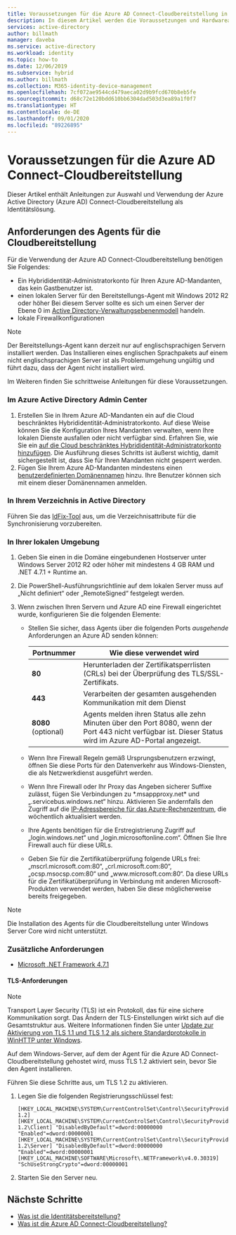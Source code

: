 ```yaml
---
title: Voraussetzungen für die Azure AD Connect-Cloudbereitstellung in Azure AD
description: In diesem Artikel werden die Voraussetzungen und Hardwareanforderungen beschrieben, die für die Cloudbereitstellung erforderlich sind.
services: active-directory
author: billmath
manager: daveba
ms.service: active-directory
ms.workload: identity
ms.topic: how-to
ms.date: 12/06/2019
ms.subservice: hybrid
ms.author: billmath
ms.collection: M365-identity-device-management
ms.openlocfilehash: 7cf072ae9544cd479aeca02d9b9fcd670b8eb5fe
ms.sourcegitcommit: d68c72e120bdd610bb6304dad503d3ea89a1f0f7
ms.translationtype: HT
ms.contentlocale: de-DE
ms.lasthandoff: 09/01/2020
ms.locfileid: "89226895"
---
```

# <a name="prerequisites-for-azure-ad-connect-cloud-provisioning"></a>Voraussetzungen für die Azure AD Connect-Cloudbereitstellung
Dieser Artikel enthält Anleitungen zur Auswahl und Verwendung der Azure Active Directory (Azure AD) Connect-Cloudbereitstellung als Identitätslösung.



## <a name="cloud-provisioning-agent-requirements"></a>Anforderungen des Agents für die Cloudbereitstellung
Für die Verwendung der Azure AD Connect-Cloudbereitstellung benötigen Sie Folgendes:
    
- Ein Hybrididentität-Administratorkonto für Ihren Azure AD-Mandanten, das kein Gastbenutzer ist.
- einen lokalen Server für den Bereitstellungs-Agent mit Windows 2012 R2 oder höher  Bei diesem Server sollte es sich um einen Server der Ebene 0 im [Active Directory-Verwaltungsebenenmodell](/windows-server/identity/securing-privileged-access/securing-privileged-access-reference-material) handeln.
- lokale Firewallkonfigurationen

>[!NOTE]
>Der Bereitstellungs-Agent kann derzeit nur auf englischsprachigen Servern installiert werden. Das Installieren eines englischen Sprachpakets auf einem nicht englischsprachigen Server ist als Problemumgehung ungültig und führt dazu, dass der Agent nicht installiert wird. 

Im Weiteren finden Sie schrittweise Anleitungen für diese Voraussetzungen.

### <a name="in-the-azure-active-directory-admin-center"></a>Im Azure Active Directory Admin Center

1. Erstellen Sie in Ihrem Azure AD-Mandanten ein auf die Cloud beschränktes Hybrididentität-Administratorkonto. Auf diese Weise können Sie die Konfiguration Ihres Mandanten verwalten, wenn Ihre lokalen Dienste ausfallen oder nicht verfügbar sind. Erfahren Sie, wie Sie ein [auf die Cloud beschränktes Hybrididentität-Administratorkonto hinzufügen](../fundamentals/add-users-azure-active-directory.md). Die Ausführung dieses Schritts ist äußerst wichtig, damit sichergestellt ist, dass Sie für Ihren Mandanten nicht gesperrt werden.
1. Fügen Sie Ihrem Azure AD-Mandanten mindestens einen [benutzerdefinierten Domänennamen](../fundamentals/add-custom-domain.md) hinzu. Ihre Benutzer können sich mit einem dieser Domänennamen anmelden.

### <a name="in-your-directory-in-active-directory"></a>In Ihrem Verzeichnis in Active Directory

Führen Sie das [IdFix-Tool](/office365/enterprise/prepare-directory-attributes-for-synch-with-idfix) aus, um die Verzeichnisattribute für die Synchronisierung vorzubereiten.

### <a name="in-your-on-premises-environment"></a>In Ihrer lokalen Umgebung

1. Geben Sie einen in die Domäne eingebundenen Hostserver unter Windows Server 2012 R2 oder höher mit mindestens 4 GB RAM und .NET 4.7.1 + Runtime an.

1. Die PowerShell-Ausführungsrichtlinie auf dem lokalen Server muss auf „Nicht definiert“ oder „RemoteSigned“ festgelegt werden.

1. Wenn zwischen Ihren Servern und Azure AD eine Firewall eingerichtet wurde, konfigurieren Sie die folgenden Elemente:
   - Stellen Sie sicher, dass Agents über die folgenden Ports *ausgehende* Anforderungen an Azure AD senden können:

        | Portnummer | Wie diese verwendet wird |
        | --- | --- |
        | **80** | Herunterladen der Zertifikatsperrlisten (CRLs) bei der Überprüfung des TLS/SSL-Zertifikats.  |
        | **443** | Verarbeiten der gesamten ausgehenden Kommunikation mit dem Dienst |
        | **8080** (optional) | Agents melden ihren Status alle zehn Minuten über den Port 8080, wenn der Port 443 nicht verfügbar ist. Dieser Status wird im Azure AD-Portal angezeigt. |
     
   - Wenn Ihre Firewall Regeln gemäß Ursprungsbenutzern erzwingt, öffnen Sie diese Ports für den Datenverkehr aus Windows-Diensten, die als Netzwerkdienst ausgeführt werden.
   - Wenn Ihre Firewall oder Ihr Proxy das Angeben sicherer Suffixe zulässt, fügen Sie Verbindungen zu \*.msappproxy.net\* und „.servicebus.windows.net“ hinzu. Aktivieren Sie andernfalls den Zugriff auf die [IP-Adressbereiche für das Azure-Rechenzentrum](https://www.microsoft.com/download/details.aspx?id=41653), die wöchentlich aktualisiert werden.
   - Ihre Agents benötigen für die Erstregistrierung Zugriff auf „login.windows.net“ und „login.microsoftonline.com“. Öffnen Sie Ihre Firewall auch für diese URLs.
   - Geben Sie für die Zertifikatüberprüfung folgende URLs frei: „mscrl.microsoft.com:80“, „crl.microsoft.com:80“, „ocsp.msocsp.com:80“ und „www\.microsoft.com:80“. Da diese URLs für die Zertifikatüberprüfung in Verbindung mit anderen Microsoft-Produkten verwendet werden, haben Sie diese möglicherweise bereits freigegeben.

>[!NOTE]
> Die Installation des Agents für die Cloudbereitstellung unter Windows Server Core wird nicht unterstützt.


### <a name="additional-requirements"></a>Zusätzliche Anforderungen
- [Microsoft .NET Framework 4.7.1](https://www.microsoft.com/download/details.aspx?id=56116) 

#### <a name="tls-requirements"></a>TLS-Anforderungen

>[!NOTE]
>Transport Layer Security (TLS) ist ein Protokoll, das für eine sichere Kommunikation sorgt. Das Ändern der TLS-Einstellungen wirkt sich auf die Gesamtstruktur aus. Weitere Informationen finden Sie unter [Update zur Aktivierung von TLS 1.1 und TLS 1.2 als sichere Standardprotokolle in WinHTTP unter Windows](https://support.microsoft.com/help/3140245/update-to-enable-tls-1-1-and-tls-1-2-as-default-secure-protocols-in-wi).

Auf dem Windows-Server, auf dem der Agent für die Azure AD Connect-Cloudbereitstellung gehostet wird, muss TLS 1.2 aktiviert sein, bevor Sie den Agent installieren.

Führen Sie diese Schritte aus, um TLS 1.2 zu aktivieren.

1. Legen Sie die folgenden Registrierungsschlüssel fest:
    
    ```
    [HKEY_LOCAL_MACHINE\SYSTEM\CurrentControlSet\Control\SecurityProviders\SCHANNEL\Protocols\TLS 1.2]
    [HKEY_LOCAL_MACHINE\SYSTEM\CurrentControlSet\Control\SecurityProviders\SCHANNEL\Protocols\TLS 1.2\Client] "DisabledByDefault"=dword:00000000 "Enabled"=dword:00000001
    [HKEY_LOCAL_MACHINE\SYSTEM\CurrentControlSet\Control\SecurityProviders\SCHANNEL\Protocols\TLS 1.2\Server] "DisabledByDefault"=dword:00000000 "Enabled"=dword:00000001
    [HKEY_LOCAL_MACHINE\SOFTWARE\Microsoft\.NETFramework\v4.0.30319] "SchUseStrongCrypto"=dword:00000001
    ```

1. Starten Sie den Server neu.


## <a name="next-steps"></a>Nächste Schritte 

- [Was ist die Identitätsbereitstellung?](what-is-provisioning.md)
- [Was ist die Azure AD Connect-Cloudbereitstellung?](what-is-cloud-provisioning.md)